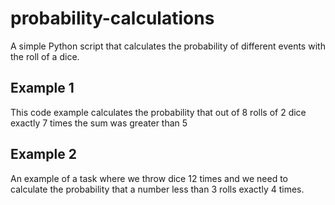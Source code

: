 # probability-calculations
A simple Python script that calculates the probability of different events with the roll of a dice.<br>
## Example 1<br>
This code example calculates the probability that out of 8 rolls of 2 dice exactly 7 times the sum was greater than 5<br>
## Example 2<br>
An example of a task where we throw dice 12 times and we need to calculate the probability that a number less than 3 rolls exactly 4 times.
